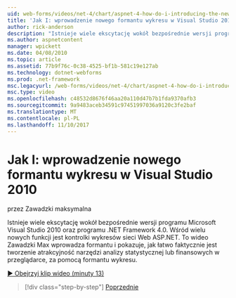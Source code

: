 ```yaml
---
uid: web-forms/videos/net-4/chart/aspnet-4-how-do-i-introducing-the-new-chart-control-in-visual-studio-2010
title: 'Jak I: wprowadzenie nowego formantu wykresu w Visual Studio 2010 | Dokumentacja firmy Microsoft'
author: rick-anderson
description: "Istnieje wiele ekscytację wokół bezpośrednie wersji programu Microsoft Visual Studio 2010 oraz programu .NET Framework 4.0. Wśród wielu nowych funkcji jest ASP.NET..."
ms.author: aspnetcontent
manager: wpickett
ms.date: 04/08/2010
ms.topic: article
ms.assetid: 77b9f76c-0c38-4525-bf1b-581c19e127ab
ms.technology: dotnet-webforms
ms.prod: .net-framework
msc.legacyurl: /web-forms/videos/net-4/chart/aspnet-4-how-do-i-introducing-the-new-chart-control-in-visual-studio-2010
msc.type: video
ms.openlocfilehash: c48532d8676f46aa20a110d47b7b1fda9370afb3
ms.sourcegitcommit: 9a9483aceb34591c97451997036a9120c3fe2baf
ms.translationtype: MT
ms.contentlocale: pl-PL
ms.lasthandoff: 11/10/2017
---
```

<a name="how-do-i-introducing-the-new-chart-control-in-visual-studio-2010"></a>Jak I: wprowadzenie nowego formantu wykresu w Visual Studio 2010
====================
przez Zawadzki maksymalna

Istnieje wiele ekscytację wokół bezpośrednie wersji programu Microsoft Visual Studio 2010 oraz programu .NET Framework 4.0. Wśród wielu nowych funkcji jest kontrolki wykresów sieci Web ASP.NET. To wideo Zawadzki Max wprowadza formantu i pokazuje, jak łatwo faktycznie jest tworzenie atrakcyjność narzędzi analizy statystycznej lub finansowych w przeglądarce, za pomocą formantu wykresu.

[&#9654; Obejrzyj klip wideo (minuty 13)](https://channel9.msdn.com/Blogs/ASP-NET-Site-Videos/aspnet-4-how-do-i-introducing-the-new-chart-control-in-visual-studio-2010)

>[!div class="step-by-step"]
[Poprzednie](aspnet-4-quick-hit-chart-control.md)
